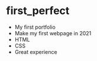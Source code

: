 # first_perfect
- My first portfolio 
- Make my first webpage in 2021
- HTML
- CSS 
- Great experience 
